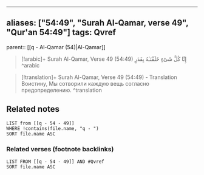 
---
aliases: ["54:49", "Surah Al-Qamar, verse 49", "Qur'an 54:49"]
tags: Qvref
---

parent:: [[q - Al-Qamar (54)|Al-Qamar]]

> [!arabic]+ Surah Al-Qamar, Verse 49 (54:49)
> <span class="quran-arabic">إِنَّا كُلَّ شَىْءٍ خَلَقْنَـٰهُ بِقَدَرٍ</span>
^arabic

> [!translation]+ Surah Al-Qamar, Verse 49 (54:49) - Translation
> Воистину, Мы сотворили каждую вещь согласно предопределению.
^translation



## Related notes
```dataview
LIST from [[q - 54 - 49]]
WHERE !contains(file.name, "q - ")
SORT file.name ASC
```

### Related verses (footnote backlinks)
```dataview
LIST FROM [[q - 54 - 49]] AND #Qvref
SORT file.name ASC
```

